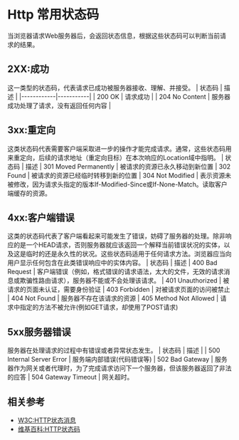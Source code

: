 # Http 常用状态码
当浏览器请求Web服务器后，会返回状态信息，根据这些状态码可以判断当前请求的结果。

## 2XX:成功
这一类型的状态码，代表请求已成功被服务器接收、理解、并接受。
| 状态码 | 描述 |
|------------|-----------|
| 200 OK | 请求成功 | 
| 204 No Content | 服务器成功处理了请求，没有返回任何内容 |

## 3xx:重定向
这类状态码代表需要客户端采取进一步的操作才能完成请求。通常，这些状态码用来重定向，后续的请求地址（重定向目标）在本次响应的Location域中指明。
| 状态码 | 描述 
| 301 Moved Permanently | 被请求的资源已永久移动到新位置
| 302 Found | 被请求的资源已经临时转移到新的位置
| 304 Not Modified | 表示资源未被修改，因为请求头指定的版本If-Modified-Since或If-None-Match。读取客户端缓存的资源。

## 4xx:客户端错误
这类的状态码代表了客户端看起来可能发生了错误，妨碍了服务器的处理。除非响应的是一个HEAD请求，否则服务器就应该返回一个解释当前错误状况的实体，以及这是临时的还是永久性的状况。这些状态码适用于任何请求方法。浏览器应当向用户显示任何包含在此类错误响应中的实体内容。
| 状态码 | 描述 
| 400 Bad Request | 客户端错误（例如，格式错误的请求语法，太大的文件，无效的请求消息或欺骗性路由请求），服务器不能或不会处理该请求。
| 401 Unauthorized | 被请求的页面未认证，需要身份验证
| 403 Forbidden | 对被请求页面的访问被禁止
| 404 Not Found | 服务器不存在该请求的资源
| 405 Method Not Allowed | 请求中指定的方法不被允许(例如GET请求，却使用了POST请求)

## 5xx服务器错误
服务器在处理请求的过程中有错误或者异常状态发生。
| 状态码 | 描述 |
| 500 Internal Server Error | 服务端内部错误(代码错误等)
| 502 Bad Gateway | 服务器作为网关或者代理时，为了完成请求访问下一个服务器，但该服务器返回了非法的应答
| 504 Gateway Timeout | 网关超时。

## 相关参考
* [W3C:HTTP状态消息](http://www.w3school.com.cn/tags/html_ref_httpmessages.asp)
* [维基百科:HTTP状态码](https://zh.wikipedia.org/wiki/HTTP%E7%8A%B6%E6%80%81%E7%A0%81)
